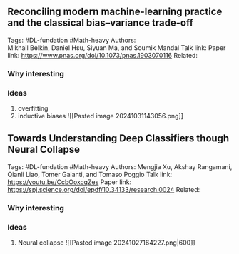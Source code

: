 ## **Reconciling modern machine-learning practice and the classical bias–variance trade-off**
Tags: #DL-fundation #Math-heavy
Authors: Mikhail Belkin, Daniel Hsu, Siyuan Ma, and Soumik Mandal
Talk link: 
Paper link: https://www.pnas.org/doi/10.1073/pnas.1903070116
Related: 
### Why interesting
### Ideas
1. overfitting
2. inductive biases
![[Pasted image 20241031143056.png]]



## **Towards Understanding Deep Classifiers though Neural Collapse**
Tags: #DL-fundation #Math-heavy
Authors: Mengjia Xu, Akshay Rangamani, Qianli Liao, Tomer Galanti, and Tomaso Poggio
Talk link: https://youtu.be/CcbOoxcqZes
Paper link: https://spj.science.org/doi/epdf/10.34133/research.0024
Related: 
### Why interesting
### Ideas
1. Neural collapse
	![[Pasted image 20241027164227.png|600]]
	